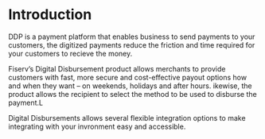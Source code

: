 # Introduction

DDP is a payment platform that enables business to send payments to your customers, the digitized payments reduce the friction and time required for your customers to recieve the money.

Fiserv’s Digital Disbursement product allows merchants to provide customers with 
fast, more secure and cost-effective payout options how and when they 
want – on weekends, holidays and after hours. ikewise, the product allows the recipient to select the method to be used to disburse the payment.L

Digital Disbursements allows several flexible integration options to make integrating with your invronment easy and accessible.

<!-- type: row -->

<!-- type: card
title: Payments Portal
Description: Disburse payouts through the most popular channels to multiple recipients and create custom configurations in a Client-branded Portal
link: ?path=docs/interactive-guide/api-flow/initiateportalflow.md
-->

<!-- type: card
title: Hosted Payments Page
description: Offers the use of a client-branded iframe to facilitate sending account infomration to Fiserv and the merchant will recieve a multi-use token for future use.
link: ?path=docs/interactive-guide/api-flow/hosted-pages.md
-->

<!-- type: card
title: API Only
description: With our easy to use APIs you can create your own unique user experiance with the confidence of a secure and fast Payments backend.
link: ?path=docs/interactive-guide/api-flow/apiflow.md
-->

<!-- type: card
title: Batch and Bulk Options
description: Simply upload a file with payment data via a Maganged File Gateway or Fiserv's ClientLine Enterprise reporting suite. Once Uploaded Fiserv systems will read the file and complete the 
-->

<!-- type: row-end --> 